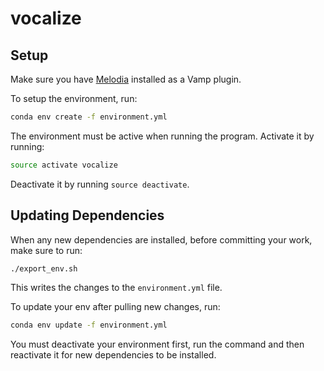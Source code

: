 # vocalize

## Setup

Make sure you have [Melodia](https://www.upf.edu/web/mtg/melodia) installed as a Vamp plugin.

To setup the environment, run:

```sh
conda env create -f environment.yml
```

The environment must be active when running the program. Activate it by running:

```sh
source activate vocalize
```

Deactivate it by running `source deactivate`.

## Updating Dependencies

When any new dependencies are installed, before committing your work, make sure to run:

```sh
./export_env.sh
```

This writes the changes to the `environment.yml` file.

To update your env after pulling new changes, run:

```sh
conda env update -f environment.yml
```

You must deactivate your environment first, run the command and then reactivate it for new dependencies to be installed.
